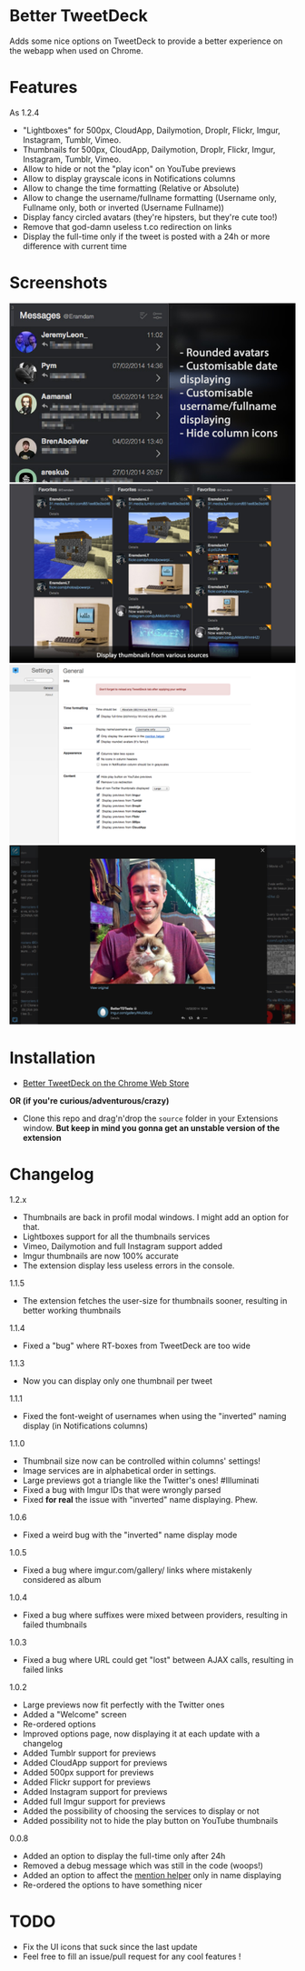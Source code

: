 Better TweetDeck
===============

Adds some nice options on TweetDeck to provide a better experience on the webapp when used on Chrome.

Features
===============

As 1.2.4

+ "Lightboxes" for 500px, CloudApp, Dailymotion, Droplr, Flickr, Imgur, Instagram, Tumblr, Vimeo.
+ Thumbnails for 500px, CloudApp, Dailymotion, Droplr, Flickr, Imgur, Instagram, Tumblr, Vimeo.
+ Allow to hide or not the "play icon" on YouTube previews
+ Allow to display grayscale icons in Notifications columns
+ Allow to change the time formatting (Relative or Absolute)
+ Allow to change the username/fullname formatting (Username only, Fullname only, both or inverted (Username Fullname))
+ Display fancy circled avatars (they're hipsters, but they're cute too!)
+ Remove that god-damn useless t.co redirection on links
+ Display the full-time only if the tweet is posted with a 24h or more difference with current time

Screenshots
===============

![](bettertweetdeck-avatars-timestamp-username.png)
![](bettertweetdeck-thumbnails.png)
![](bettertweetdeck-options.png)
![](bettertweetdeck-lightboxes.png)

Installation
===============

+ [Better TweetDeck on the Chrome Web Store](https://chrome.google.com/webstore/detail/better-tweetdeck/micblkellenpbfapmcpcfhcoeohhnpob)

**OR (if you're curious/adventurous/crazy)**

+ Clone this repo and drag'n'drop the `source` folder in your Extensions window. **But keep in mind you gonna get an unstable version of the extension**

Changelog
===============

1.2.x
+ Thumbnails are back in profil modal windows. I might add an option for that.
+ Lightboxes support for all the thumbnails services
+ Vimeo, Dailymotion and full Instagram support added
+ Imgur thumbnails are now 100% accurate
+ The extension display less useless errors in the console.

1.1.5
+ The extension fetches the user-size for thumbnails sooner, resulting in better working thumbnails

1.1.4
+ Fixed a "bug" where RT-boxes from TweetDeck are too wide

1.1.3
+ Now you can display only one thumbnail per tweet 

1.1.1
+ Fixed the font-weight of usernames when using the "inverted" naming display (in Notifications columns)

1.1.0
+ Thumbnail size now can be controlled within columns' settings!
+ Image services are in alphabetical order in settings. 
+ Large previews got a triangle like the Twitter's ones! #Illuminati
+ Fixed a bug with Imgur IDs that were wrongly parsed
+ Fixed **for real** the issue with "inverted" name displaying. Phew.

1.0.6
+ Fixed a weird bug with the "inverted" name display mode

1.0.5
+ Fixed a bug where imgur.com/gallery/ links where mistakenly considered as album

1.0.4
+ Fixed a bug where suffixes were mixed between providers, resulting in failed thumbnails

1.0.3
+ Fixed a bug where URL could get "lost" between AJAX calls, resulting in failed links

1.0.2
+ Large previews now fit perfectly with the Twitter ones
+ Added a "Welcome" screen
+ Re-ordered options
+ Improved options page, now displaying it at each update with a changelog
+ Added Tumblr support for previews
+ Added CloudApp support for previews
+ Added 500px support for previews
+ Added Flickr support for previews
+ Added Instagram support for previews
+ Added full Imgur support for previews
+ Added the possibility of choosing the services to display or not
+ Added possibility not to hide the play button on YouTube thumbnails

0.0.8

+ Added an option to display the full-time only after 24h
+ Removed a debug message which was still in the code (woops!)
+ Added an option to affect the [mention helper](http://f.cl.ly/items/0Q0I1t2k441639363V35/BehaYurCUAATDU8.png) only in name displaying
+ Re-ordered the options to have something nicer

TODO
===============

+ Fix the UI icons that suck since the last update
+ Feel free to fill an issue/pull request for any cool features !
